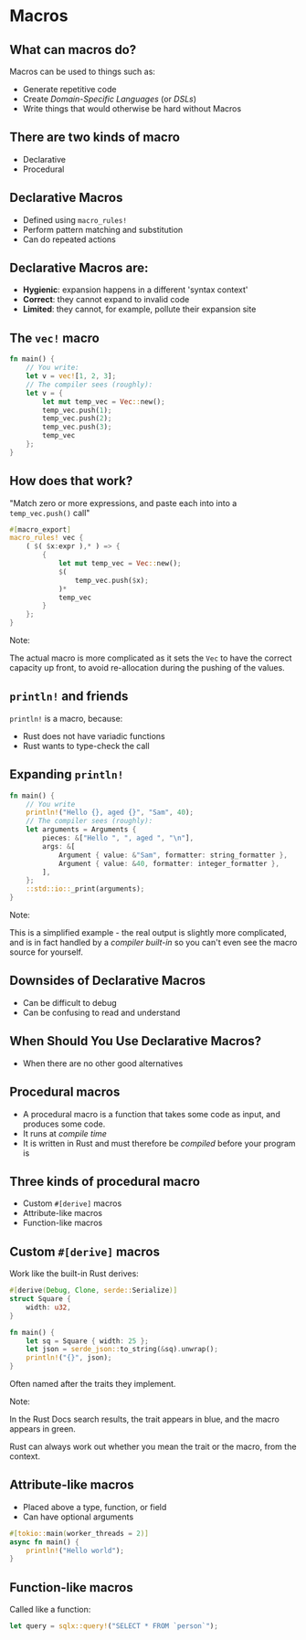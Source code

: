 # Macros

## What can macros do?

Macros can be used to things such as:

* Generate repetitive code
* Create *Domain-Specific Languages* (or *DSLs*)
* Write things that would otherwise be hard without Macros

## There are two kinds of macro

* Declarative
* Procedural

## Declarative Macros

* Defined using `macro_rules!`
* Perform pattern matching and substitution
* Can do repeated actions

## Declarative Macros are:

* __Hygienic__: expansion happens in a different 'syntax context'
* __Correct__: they cannot expand to invalid code
* __Limited__: they cannot, for example, pollute their expansion site

## The `vec!` macro

```rust [1-10|2-3|4-11]
fn main() {
    // You write:
    let v = vec![1, 2, 3];
    // The compiler sees (roughly):
    let v = {
        let mut temp_vec = Vec::new();
        temp_vec.push(1);
        temp_vec.push(2);
        temp_vec.push(3);
        temp_vec
    };
}
```

## How does that work?

"Match zero or more expressions, and paste each into into a `temp_vec.push()` call"

```rust [1-12|1|2|3|4-10|6-8]
#[macro_export]
macro_rules! vec {
    ( $( $x:expr ),* ) => {
        {
            let mut temp_vec = Vec::new();
            $(
                temp_vec.push($x);
            )*
            temp_vec
        }
    };
}
```

Note:

The actual macro is more complicated as it sets the `Vec` to have the correct capacity up front, to avoid re-allocation during the pushing of the values.

## `println!` and friends

`println!` is a macro, because:

* Rust does not have variadic functions
* Rust wants to type-check the call

## Expanding `println!`

```rust [] ignore
fn main() {
    // You write
    println!("Hello {}, aged {}", "Sam", 40);
    // The compiler sees (roughly):
    let arguments = Arguments {
        pieces: &["Hello ", ", aged ", "\n"],
        args: &[
            Argument { value: &"Sam", formatter: string_formatter },
            Argument { value: &40, formatter: integer_formatter },
        ],
    };
    ::std::io::_print(arguments);
}
```

Note:

This is a simplified example - the real output is slightly more complicated, and is in fact handled by a *compiler built-in* so you can't even see the macro source for yourself.

## Downsides of Declarative Macros

* Can be difficult to debug
* Can be confusing to read and understand

## When Should You Use Declarative Macros?

* When there are no other good alternatives

## Procedural macros

* A procedural macro is a function that takes some code as input, and produces some code.
* It runs at *compile time*
* It is written in Rust and must therefore be *compiled* before your program is

## Three kinds of procedural macro

* Custom `#[derive]` macros
* Attribute-like macros
* Function-like macros

## Custom `#[derive]` macros

Work like the built-in Rust derives:

```rust [] ignore
#[derive(Debug, Clone, serde::Serialize)]
struct Square {
    width: u32,
}

fn main() {
    let sq = Square { width: 25 };
    let json = serde_json::to_string(&sq).unwrap();
    println!("{}", json);
}
```

Often named after the traits they implement.

Note:

In the Rust Docs search results, the trait appears in blue, and the macro appears in green.

Rust can always work out whether you mean the trait or the macro, from the context.

## Attribute-like macros

* Placed above a type, function, or field
* Can have optional arguments

```rust [] ignore
#[tokio::main(worker_threads = 2)]
async fn main() {
    println!("Hello world");
}
```

## Function-like macros

Called like a function:

```rust ignore
let query = sqlx::query!("SELECT * FROM `person`");
```
